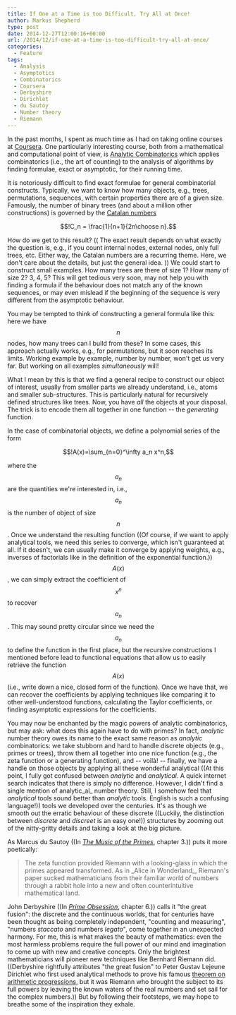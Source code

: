 ```yaml
---
title: If One at a Time is too Difficult, Try All at Once!
author: Markus Shepherd
type: post
date: 2014-12-27T12:00:16+00:00
url: /2014/12/if-one-at-a-time-is-too-difficult-try-all-at-once/
categories:
  - Feature
tags:
  - Analysis
  - Asymptotics
  - Combinatorics
  - Coursera
  - Derbyshire
  - Dirichlet
  - du Sautoy
  - Number theory
  - Riemann
---
```


In the past months, I spent as much time as I had on taking online courses at [Coursera](https://www.coursera.org/). One particularly interesting course, both from a mathematical and computational point of view, is [Analytic Combinatorics](https://www.coursera.org/course/ac) which applies combinatorics (i.e., the art of counting) to the analysis of algorithms by finding formulae, exact or asymptotic, for their running time.

It is notoriously difficult to find exact formulae for general combinatorial constructs. Typically, we want to know how many objects, e.g., trees, permutations, sequences, with certain properties there are of a given size. Famously, the number of binary trees (and about a million other constructions) is governed by the [Catalan numbers](http://en.wikipedia.org/wiki/Catalan_number)

$$!C_n = \frac{1}{n+1}{2n\choose n}.$$<!-- more -->

How do we get to this result? (( The exact result depends on what exactly the question is, e.g., if you count internal nodes, external nodes, only full trees, etc. Either way, the Catalan numbers are a recurring theme. Here, we don't care about the details, but just the general idea. )) We could start to construct small examples. How many trees are there of size 1? How many of size 2? 3, 4, 5? This will get tedious very soon, may not help you with finding a formula if the behaviour does not match any of the known sequences, or may even mislead if the beginning of the sequence is very different from the asymptotic behaviour.

You may be tempted to think of constructing a general formula like this: here we have $$n$$ nodes, how many trees can I build from these? In some cases, this approach actually works, e.g., for permutations, but it soon reaches its limits. Working example by example, number by number, won't get us very far. But working on all examples _simultaneously_ will!

What I mean by this is that we find a general recipe to construct our object of interest, usually from smaller parts we already understand, i.e., atoms and smaller sub-structures. This is particularly natural for recursively defined structures like trees. Now, you have _all_ the objects at your disposal. The trick is to encode them all together in one function -- the _generating_ function.

In the case of combinatorial objects, we define a polynomial series of the form

$$!A(x)=\sum_{n=0}^\infty a_n x^n,$$

where the $$a_n$$ are the quantities we're interested in, i.e., $$a_n$$ is the number of object of size $$n$$. Once we understand the resulting function ((Of course, if we want to apply analytical tools, we need this series to converge, which isn't guaranteed at all. If it doesn't, we can usually make it converge by applying weights, e.g., inverses of factorials like in the definition of the exponential function.)) $$A(x)$$, we can simply extract the coefficient of $$x^n$$ to recover $$a_n$$. This may sound pretty circular since we need the $$a_n$$ to define the function in the first place, but the recursive constructions I mentioned before lead to functional equations that allow us to easily retrieve the function $$A(x)$$ (i.e., write down a nice, closed form of the function). Once we have that, we can recover the coefficients by applying techniques like comparing it to other well-understood functions, calculating the Taylor coefficients, or finding asymptotic expressions for the coefficients.

You may now be enchanted by the magic powers of analytic combinatorics, but may ask: what does this again have to do with primes? In fact, _analytic_ number theory owes its name to the exact same reason as _analytic_ combinatorics: we take stubborn and hard to handle discrete objects (e.g., primes or trees), throw them all together into one nice function (e.g., the zeta function or a generating function), and -- voilà! -- finally, we have a handle on those objects by applying all these wonderful analytical ((At this point, I fully got confused between _analytic_ and _analytical_. A quick internet search indicates that there is simply no difference. However, I didn't find a single mention of analytic_al_ number theory. Still, I somehow feel that _analytical_ tools sound better than _analytic_ tools. English is such a confusing language!)) tools we developed over the centuries. It's as though we smooth out the erratic behaviour of these discrete ((Luckily, the distinction between _discrete_ and _discreet_ is an easy one!)) structures by zooming out of the nitty-gritty details and taking a look at the big picture.

As Marcus du Sautoy ((In [_The Music of the Primes_](http://www.amazon.co.uk/gp/product/1841155802/ref=as_li_tf_tl?ie=UTF8&camp=1634&creative=6738&creativeASIN=1841155802&linkCode=as2&tag=riemannhypo-21), chapter 3.)) puts it more poetically:


<blockquote>The zeta function provided Riemann with a looking-glass in which the primes appeared transformed. As in _Alice in Wonderland_, Riemann's paper sucked mathematicians from their familiar world of numbers through a rabbit hole into a new and often counterintuitive mathematical land.</blockquote>


John Derbyshire ((In [_Prime Obsession_](http://www.amazon.co.uk/gp/product/0452285259/ref=as_li_tf_tl?ie=UTF8&camp=1634&creative=6738&creativeASIN=0452285259&linkCode=as2&tag=riemannhypo-21), chapter 6.)) calls it "the great fusion": the discrete and the continuous worlds, that for centuries have been thought as being completely independent, "counting and measuring", "numbers _staccato_ and numbers _legato_", come together in an unexpected harmony. For me, this is what makes the beauty of mathematics: even the most harmless problems require the full power of our mind and imagination to come up with new and creative concepts. Only the brightest mathematicians will pioneer new techniques like Bernhard Riemann did. ((Derbyshire rightfully attributes "the great fusion" to Peter Gustav Lejeune Dirichlet who first used analytical methods to prove his famous [theorem on arithmetic progressions](http://en.wikipedia.org/wiki/Dirichlet%27s_theorem_on_arithmetic_progressions), but it was Riemann who brought the subject to its full powers by leaving the known waters of the real numbers and set sail for the complex numbers.)) But by following their footsteps, we may hope to breathe some of the inspiration they exhale.
